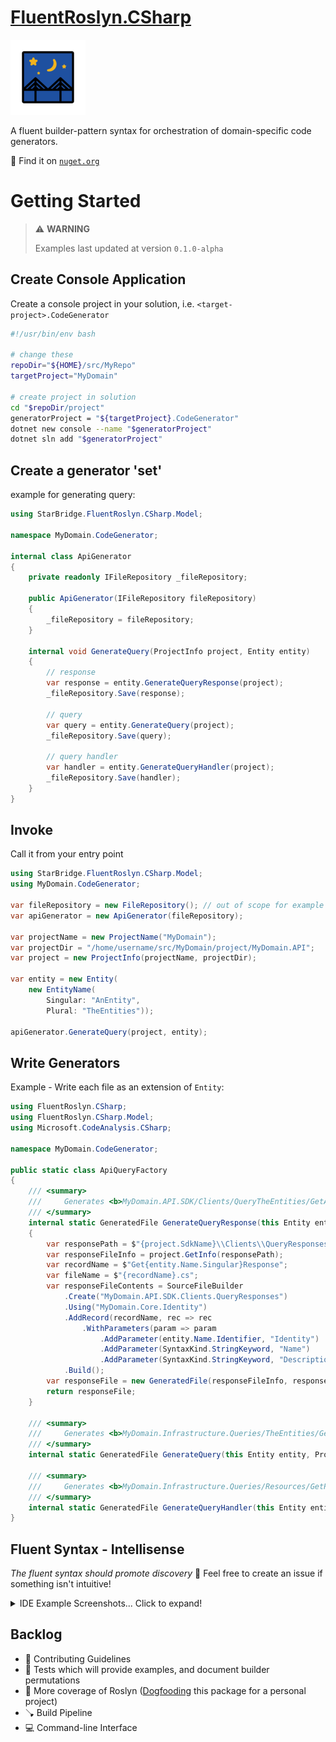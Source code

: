 # [FluentRoslyn.CSharp](https://www.nuget.org/packages/StarBridge.FluentRoslyn.CSharp)

[![](project/FluentRoslyn.CSharp/OpenMoji_bridge-at-night_1f309.png)](https://www.nuget.org/packages/StarBridge.FluentRoslyn.CSharp)

A fluent builder-pattern syntax for orchestration of domain-specific code generators.

🔎 Find it on [`nuget.org`](https://www.nuget.org/packages/StarBridge.FluentRoslyn.CSharp)


# Getting Started

> ⚠️ **WARNING**
>
> Examples last updated at version `0.1.0-alpha`


## Create Console Application

Create a console project in your solution, i.e. `<target-project>.CodeGenerator`


```bash
#!/usr/bin/env bash

# change these
repoDir="${HOME}/src/MyRepo"
targetProject="MyDomain"

# create project in solution
cd "$repoDir/project"
generatorProject = "${targetProject}.CodeGenerator"
dotnet new console --name "$generatorProject"
dotnet sln add "$generatorProject"
```

## Create a generator 'set'

example for generating query:

```csharp
using StarBridge.FluentRoslyn.CSharp.Model;

namespace MyDomain.CodeGenerator;

internal class ApiGenerator
{
    private readonly IFileRepository _fileRepository;

    public ApiGenerator(IFileRepository fileRepository)
    {
        _fileRepository = fileRepository;
    }

    internal void GenerateQuery(ProjectInfo project, Entity entity)
    {
        // response
        var response = entity.GenerateQueryResponse(project);
        _fileRepository.Save(response);

        // query
        var query = entity.GenerateQuery(project);
        _fileRepository.Save(query);

        // query handler
        var handler = entity.GenerateQueryHandler(project);
        _fileRepository.Save(handler);
    }
}
```

## Invoke

Call it from your entry point

```csharp
using StarBridge.FluentRoslyn.CSharp.Model;
using MyDomain.CodeGenerator;

var fileRepository = new FileRepository(); // out of scope for example
var apiGenerator = new ApiGenerator(fileRepository);

var projectName = new ProjectName("MyDomain");
var projectDir = "/home/username/src/MyDomain/project/MyDomain.API";
var project = new ProjectInfo(projectName, projectDir);

var entity = new Entity(
    new EntityName(
        Singular: "AnEntity",
        Plural: "TheEntities"));

apiGenerator.GenerateQuery(project, entity);
```

## Write Generators

Example - Write each file as an extension of `Entity`:

```csharp
using FluentRoslyn.CSharp;
using FluentRoslyn.CSharp.Model;
using Microsoft.CodeAnalysis.CSharp;

namespace MyDomain.CodeGenerator;

public static class ApiQueryFactory
{
    /// <summary>
    ///     Generates <b>MyDomain.API.SDK/Clients/QueryTheEntities/GetAnEntityResponse.cs</b>
    /// </summary>
    internal static GeneratedFile GenerateQueryResponse(this Entity entity, ProjectInfo project)
    {
        var responsePath = $"{project.SdkName}\\Clients\\QueryResponses\\Get{entity.Name.Singular}Response.cs";
        var responseFileInfo = project.GetInfo(responsePath);
        var recordName = $"Get{entity.Name.Singular}Response";
        var fileName = $"{recordName}.cs";
        var responseFileContents = SourceFileBuilder
            .Create("MyDomain.API.SDK.Clients.QueryResponses")
            .Using("MyDomain.Core.Identity")
            .AddRecord(recordName, rec => rec
                .WithParameters(param => param
                    .AddParameter(entity.Name.Identifier, "Identity")
                    .AddParameter(SyntaxKind.StringKeyword, "Name")
                    .AddParameter(SyntaxKind.StringKeyword, "Description")))
            .Build();
        var responseFile = new GeneratedFile(responseFileInfo, responseFileContents);
        return responseFile;
    }

    /// <summary>
    ///     Generates <b>MyDomain.Infrastructure.Queries/TheEntities/GetAnEntity.cs</b>
    /// </summary>
    internal static GeneratedFile GenerateQuery(this Entity entity, ProjectInfo project) { /**/ }

    /// <summary>
    ///     Generates <b>MyDomain.Infrastructure.Queries/Resources/GetResourceHandler.cs</b>
    /// </summary>
    internal static GeneratedFile GenerateQueryHandler(this Entity entity, ProjectInfo project) { /**/ }
}
```

## Fluent Syntax - Intellisense

_The fluent syntax should promote discovery_ 🤔 Feel free to create an issue if something isn't intuitive!

<details>
  <summary>IDE Example Screenshots... Click to expand!</summary>
    <img src="doc/res/intellisense_source-file-builder_namespace.png"/><br />
    <img src="doc/res/intellisense_source-file-builder_usings.png" /><br />
    <img src="doc/res/intellisense_source-file-builder_class.png" /><br />
    <img src="doc/res/intellisense_source-file-builder_class-builder.png" /><br />
</details>


## Backlog

- 📜 Contributing Guidelines
- 🧪 Tests which will provide examples, and document builder permutations
- 🔨 More coverage of Roslyn ([Dogfooding](https://www.techopedia.com/definition/30784/dogfooding) this package for a personal project)
- 🪠 Build Pipeline
- 💻 Command-line Interface